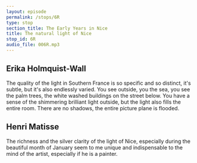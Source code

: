 ```yaml
---
layout: episode
permalink: /stops/6R
type: stop
section_title: The Early Years in Nice
title: The natural light of Nice
stop_id: 6R
audio_file: 006R.mp3
---
```


## Erika Holmquist-Wall

The quality of the light in Southern France is so specific and so distinct, it's subtle, but it's also endlessly varied.  You see outside, you the sea, you see the palm trees, the white washed buildings on the street below.  You have a sense of the shimmering brilliant light outside, but the light also fills the entire room.  There are no shadows, the entire picture plane is flooded.

## Henri Matisse

The richness and the silver clarity of the light of Nice, especially during the beautiful month of January seem to me unique and indispensable to the mind of the artist, especially if he is a painter.
